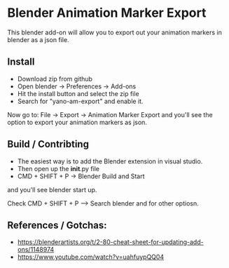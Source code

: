 # Blender Animation Marker Export

This blender add-on will allow you to export out your animation markers in
blender as a json file.


## Install
- Download zip from github
- Open blender -> Preferences -> Add-ons
- Hit the install button and select the zip file
- Search for "yano-am-export" and enable it.

Now go to: File -> Export -> Animation Marker Export and you'll see the
option to export your animation markers as json.


## Build / Contribting
- The easiest way is to add the Blender extension in visual studio.
- Then open up the __init__.py file
- CMD + SHIFT + P -> Blender Build and Start

and you'll see blender start up.

Check
CMD + SHIFT + P --> Search blender and for other optiosn.



## References / Gotchas:
- https://blenderartists.org/t/2-80-cheat-sheet-for-updating-add-ons/1148974
- https://www.youtube.com/watch?v=uahfuypQQ04
